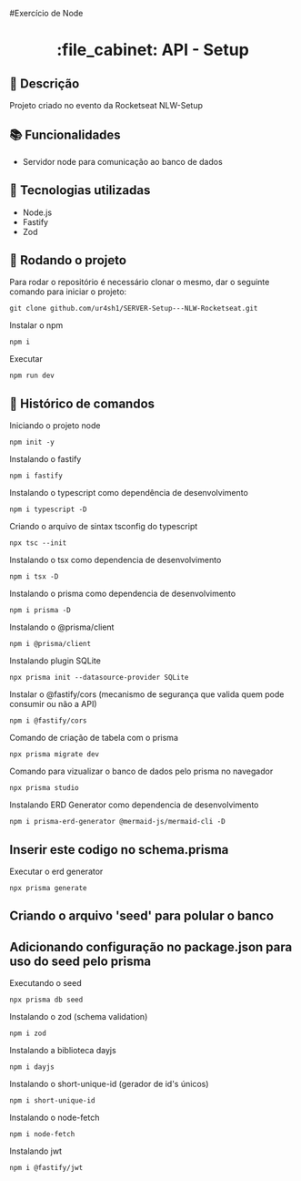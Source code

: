 #Exercício de Node
<h1 align="center">:file_cabinet: API - Setup</h1>

## :memo: Descrição
Projeto criado no evento da Rocketseat NLW-Setup

## :books: Funcionalidades
* Servidor node para comunicação ao banco de dados

## :wrench: Tecnologias utilizadas
* Node.js
* Fastify
* Zod

## :rocket: Rodando o projeto
Para rodar o repositório é necessário clonar o mesmo, dar o seguinte comando para iniciar o projeto:
```
git clone github.com/ur4sh1/SERVER-Setup---NLW-Rocketseat.git
```
Instalar o npm
```
npm i
```
Executar
```
npm run dev
```

## :wrench: Histórico de comandos

Iniciando o projeto node
```
npm init -y
```
Instalando o fastify
```
npm i fastify
```
Instalando o typescript como dependência de desenvolvimento
```
npm i typescript -D
```
Criando o arquivo de sintax tsconfig do typescript
```
npx tsc --init
```
Instalando o tsx como dependencia de desenvolvimento
```
npm i tsx -D
```
Instalando o prisma como dependencia de desenvolvimento
```
npm i prisma -D
```
Instalando o @prisma/client
```
npm i @prisma/client
```
Instalando plugin SQLite
```
npx prisma init --datasource-provider SQLite
```
Instalar o @fastify/cors (mecanismo de segurança que valida quem pode consumir ou não a API)
```
npm i @fastify/cors
```
Comando de criação de tabela com o prisma
```
npx prisma migrate dev
```
Comando para vizualizar o banco de dados pelo prisma no navegador
```
npx prisma studio
```
Instalando ERD Generator como dependencia de desenvolvimento
```
npm i prisma-erd-generator @mermaid-js/mermaid-cli -D
```
Inserir este codigo no schema.prisma<br>
------
Executar o erd generator
```
npx prisma generate
```
Criando o arquivo 'seed' para polular o banco
-------
Adicionando configuração no package.json para uso do seed pelo prisma
-------
Executando o seed
```
npx prisma db seed
```
Instalando o zod (schema validation)
```
npm i zod
```
Instalando a biblioteca dayjs
```
npm i dayjs
```


Instalando o short-unique-id (gerador de id's únicos)
```
npm i short-unique-id
```
Instalando o node-fetch
```
npm i node-fetch
```
Instalando jwt
```
npm i @fastify/jwt
```